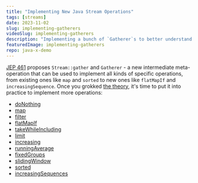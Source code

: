 ```yaml
---
title: "Implementing New Java Stream Operations"
tags: [streams]
date: 2023-11-02
slug: implementing-gatherers
videoSlug: implementing-gatherers
description: "Implementing a bunch of `Gatherer`s to better understand the proposed addition to the stream API"
featuredImage: implementing-gatherers
repo: java-x-demo
---
```


[JEP 461](https://openjdk.org/jeps/461) proposes `Stream::gather` and `Gatherer` - a new intermediate meta-operation that can be used to implement all kinds of specific operations, from existing ones like `map` and `sorted` to new ones like `flatMapIf` and `increasingSequence`.
Once you grokked [the theory](inside-java-newscast-57), it's time to put it into practice to implement more operations:

* [doNothing](https://www.youtube.com/watch?v=pNQ5OXMXDbY&t=0m22s)
* [map](https://www.youtube.com/watch?v=pNQ5OXMXDbY&t=2m15s)
* [filter](https://www.youtube.com/watch?v=pNQ5OXMXDbY&t=3m03s)
* [flatMapIf](https://www.youtube.com/watch?v=pNQ5OXMXDbY&t=3m57s)
* [takeWhileIncluding](https://www.youtube.com/watch?v=pNQ5OXMXDbY&t=5m59s)
* [limit](https://www.youtube.com/watch?v=pNQ5OXMXDbY&t=10m30s)
* [increasing](https://www.youtube.com/watch?v=pNQ5OXMXDbY&t=14m23s)
* [runningAverage](https://www.youtube.com/watch?v=pNQ5OXMXDbY&t=17m06s)
* [fixedGroups](https://www.youtube.com/watch?v=pNQ5OXMXDbY&t=19m35s)
* [slidingWindow](https://www.youtube.com/watch?v=pNQ5OXMXDbY&t=23m57s)
* [sorted](https://www.youtube.com/watch?v=pNQ5OXMXDbY&t=27m06s)
* [increasingSequences](https://www.youtube.com/watch?v=pNQ5OXMXDbY&t=30m59s)
